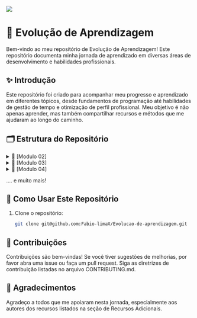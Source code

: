 ![](https://imgur.com/zdoxHJO.png)

# 🌱 Evolução de Aprendizagem

Bem-vindo ao meu repositório de Evolução de Aprendizagem! Este repositório documenta minha jornada de aprendizado em diversas áreas de desenvolvimento e habilidades profissionais.

## ✨ Introdução

Este repositório foi criado para acompanhar meu progresso e aprendizado em diferentes tópicos, desde fundamentos de programação até habilidades de gestão de tempo e otimização de perfil profissional. Meu objetivo é não apenas aprender, mas também compartilhar recursos e métodos que me ajudaram ao longo do caminho.

## 🗂️ Estrutura do Repositório

<details>
<summary>📘 [Modulo 02]</summary>
  
### Conteúdos a serem trabalhados nesse módulo: 📚
- Funções
- Tipos de Dados II
- Gestão de Tempo
- Tipos Utilitários
- Métodos de String
- Currículo e Carta de Apresentação
- Métodos de Arrays
- Métodos de Arrays II
- LinkedIn
- Métodos de Arrays III
  
### O que eu já sei sobre os assuntos que serão abordados nesse módulo?

- **Funções:** Tenho uma noção básica de como usar funções para modularizar e organizar o código.
- **Tipos de Dados II:** Conheço os tipos de dados básicos como strings, números e booleanos.
- **Gestão de Tempo:** Tenho alguma experiência em organizar meu tempo, mas quero melhorar minhas habilidades.
- **Tipos Utilitários:** Sei que existem tipos utilitários em JavaScript, mas não os usei muito.
- **Métodos de Strings:** Uso básico de métodos como length, toUpperCase, e toLowerCase.
- **Currículo e Carta de Apresentação:** Já tenho um currículo básico, mas preciso melhorá-lo e criar uma boa carta de apresentação.
- **Métodos de Arrays:** Conheço métodos comuns como push, pop, shift, e unshift.
- **Métodos de Arrays II:** Uso básico de métodos como map, filter, e reduce.
- **LinkedIn:** Tenho um perfil básico no LinkedIn, mas preciso melhorar e otimizar.
- **Métodos de Arrays III:** Conheço alguns métodos avançados, mas quero aprofundar meu conhecimento.

### O que eu quero aprender 📖 

- **Funções:** Quero entender como criar funções mais complexas e explorar funções de ordem superior (higher-order functions). Aprender a usar essas funções pode me ajudar a tornar meu código mais modular e eficiente.
- **Tipos de Dados II:** Estou interessado em aprofundar meu conhecimento sobre tipos de dados avançados em JavaScript, como objetos e arrays multidimensionais. Também quero entender melhor como a coerção de tipos e o sistema de tipagem dinâmica funcionam.
- **Gestão de Tempo:** Quero aprender técnicas avançadas de gestão de tempo, como o método Pomodoro e outras técnicas de priorização de tarefas. Além disso, estou interessado em descobrir ferramentas de produtividade que possam me ajudar a otimizar meu tempo e ser mais eficiente.
- **Tipos Utilitários:** Gostaria de entender melhor os tipos utilitários em JavaScript, como Partial, Readonly, Record, Pick, Omit, e Exclude. Quero aprender como usar esses tipos para manipular e transformar dados de maneira mais eficaz.
- **Métodos de Strings:** Quero explorar métodos de manipulação de strings mais avançados e aprender a usar expressões regulares (regex) para realizar manipulações de texto mais complexas.
- **Currículo e Carta de Apresentação:** Gostaria de saber como criar um currículo e uma carta de apresentação que se destaquem. Quero aprender técnicas para adaptar esses documentos para diferentes vagas e setores, tornando-os mais atraentes para os recrutadores.
- **Métodos de Arrays:** Quero consolidar meu entendimento sobre os métodos básicos de arrays e aprender a aplicar esses métodos em projetos reais.
- **Métodos de Arrays II:** Quero entender melhor como usar métodos como map, filter e reduce em situações mais complexas. Também quero aprender a combinar esses métodos para resolver problemas de manipulação de dados de maneira eficiente.
- **LinkedIn:** Estou interessado em otimizar meu perfil no LinkedIn. Quero aprender a criar e compartilhar conteúdo relevante e usar a plataforma para fazer networking e encontrar oportunidades de carreira de maneira estratégica.
- **Métodos de Arrays III:** Quero explorar métodos avançados de arrays, como flatMap e reduceRight, e aprender a aplicá-los para resolver problemas complexos de manipulação de dados de forma eficiente.

### Minha evolução: o que aprendi sobre os assuntos que foram abordados nesse módulo 🚀

- **Funções:** Aprendi a usar funções de maneira mais eficaz para modularizar o código, tornando-o mais organizado e reutilizável.
- **Tipos de Dados II:** Aprofundei meu conhecimento sobre tipos de dados primitivos e compostos em JavaScript, entendendo melhor suas características e usos.
- **Gestão de Tempo:** Melhorei minhas habilidades de organização e gestão de tempo, o que me ajudou a ser mais produtivo.
- **Tipos Utilitários:** Dominei o uso de tipos utilitários para facilitar a manipulação de dados de forma eficiente.
- **Métodos de Strings:** Explorei uma ampla gama de métodos de manipulação de strings, permitindo trabalhar com textos de maneira mais eficiente.
- **Currículo e Carta de Apresentação:** Melhorei significativamente meu currículo e criei uma carta de apresentação eficaz que destaca minhas habilidades e experiências.
- **Métodos de Arrays:** Dominei os métodos básicos de arrays, permitindo gerenciar coleções de dados de forma eficiente.
- **Métodos de Arrays II:** Aprofundei meu conhecimento sobre métodos de arrays, aprendendo a realizar operações complexas com dados.
- **LinkedIn:** Construí um perfil profissional atraente e eficaz no LinkedIn, aumentando minhas conexões na comunidade de tecnologia.
- **Métodos de Arrays III:** Explorei métodos avançados de arrays que tornaram a manipulação de dados mais eficiente e rápida.
  
</details>

<details>
<summary>📗 [Modulo 03]</summary>

### Conteúdos a serem trabalhados nesse módulo:

- Teste Automatizados
- Primeiro servidor
- Github 
- Rotas, intermediários e Controladores
- API REST
- Comunicação
- Orientação a Objetos
- Pesquisa e leitura de documentações
- Asincronismo e Leitura e Escrita em arquivos
- Autoconhecimento e Inteligencia Emocional
- Tratamento de erros com Herança e Polimorfismo
- Tendências em Tecnologia

### O que eu já sei sobre os assuntos que serão abordados nesse módulo?

- **Testes Automatizados:** Conheço a importância dos testes automatizados e tenho noções básicas sobre frameworks como Jest e Mocha.
- **Primeiro Servidor:** Já configurei servidores simples usando Node.js e Express.
- **GitHub:** Tenho conhecimento básico sobre controle de versão com Git e como usar repositórios no GitHub.
- **Rotas, Intermediários e Controladores:** Sei criar rotas básicas em Express, usar middleware para manipulação de requisições e definir controladores simples.
- **API REST:** Entendo os princípios básicos das APIs RESTful, incluindo métodos HTTP (GET, POST, PUT, DELETE).
- **Comunicação:** Tenho noção básica sobre a importância da comunicação eficaz em equipes.
- **Orientação a Objetos:** Compreendo os conceitos fundamentais de orientação a objetos, como classes, objetos, herança e encapsulamento.
- **Pesquisa e Leitura de Documentações:** Sei como buscar informações e ler documentações técnicas para resolver problemas.
- **Asincronismo e Leitura e Escrita em Arquivos:** Tenho noções básicas sobre operações assíncronas em JavaScript e leitura/escrita de arquivos usando Node.js.
- **Autoconhecimento e Inteligência Emocional:** Tenho uma compreensão básica da importância do autoconhecimento e da inteligência emocional no ambiente de trabalho.
- **Tratamento de Erros com Herança e Polimorfismo:** Sei como tratar erros básicos em JavaScript e tenho uma compreensão básica de herança e polimorfismo.
- **Tendências em Tecnologia:** Estou ciente das tendências atuais em tecnologia, mas não tenho um conhecimento profundo sobre elas.

### o que eu quero aprender 

- **Testes Automatizados:** Quero aprender a escrever testes eficazes usando frameworks como Jest e Mocha, entender TDD (Test-Driven Development) e integrar testes em pipelines CI/CD.
- **Primeiro Servidor:** Desejo aprofundar meus conhecimentos sobre configuração e otimização de servidores, incluindo segurança e escalabilidade.
- **GitHub:** Quero dominar o uso avançado de Git e GitHub, incluindo branching, pull requests, code reviews e integração contínua.
- **Rotas, Intermediários e Controladores:** Quero entender como criar rotas complexas, usar middleware para autenticação e autorização, e estruturar controladores de forma modular e escalável.
- **API REST:** Desejo aprender a projetar e implementar APIs RESTful robustas, incluindo versionamento, documentação e melhores práticas de segurança.
- **Comunicação:** Quero melhorar minhas habilidades de comunicação, aprender técnicas de comunicação assertiva e eficaz em equipes de desenvolvimento.
- **Orientação a Objetos:** Desejo aprofundar meu conhecimento sobre padrões de design orientado a objetos, SOLID principles e design patterns.
- Pesquisa e Leitura de Documentações: Quero melhorar minhas habilidades de pesquisa e leitura de documentações técnicas, aprendendo a extrair informações de forma mais eficiente.
- **Asincronismo e Leitura e Escrita em Arquivos:** Desejo dominar as operações assíncronas em JavaScript, incluindo Promises, async/await, e aprender técnicas avançadas de manipulação de arquivos.
- **Autoconhecimento e Inteligência Emocional:** Quero desenvolver melhor autoconhecimento e inteligência emocional, aprender técnicas para gerenciar emoções e melhorar o relacionamento interpessoal.
- **Tratamento de Erros com Herança e Polimorfismo:** Desejo aprender técnicas avançadas de tratamento de erros, entender herança e polimorfismo em profundidade e como aplicar esses conceitos em projetos reais.
- **Tendências em Tecnologia:** Quero me manter atualizado sobre as últimas tendências em tecnologia, entender como elas impactam o mercado e aprender a adaptar minhas habilidades para se alinhar a essas tendências.

### Minha evolução: o que aprendi sobre os assuntos que foram abordados nesse módulo

- **Testes Automatizados:** Aprendi a escrever testes unitários e de integração eficazes usando Jest e Mocha, e a implementar TDD em meus projetos.
- **Primeiro Servidor:** Aprofundei meus conhecimentos sobre configuração, segurança e otimização de servidores, incluindo práticas de escalabilidade.
- **GitHub:** Dominei o uso avançado de Git e GitHub, incluindo workflows de branching, pull requests, code reviews e integração contínua com CI/CD.
- **Rotas, Intermediários e Controladores:** Aprendi a criar rotas complexas, usar middleware para autenticação e autorização, e estruturar controladores de forma modular.
- **API REST:** Aprendi a projetar e implementar APIs RESTful robustas, incluindo versionamento, documentação e práticas de segurança.
- **Comunicação:** Melhorei minhas habilidades de comunicação, aplicando técnicas de comunicação assertiva e eficaz em equipes de desenvolvimento.
- **Orientação a Objetos:** Aprofundei meu conhecimento sobre padrões de design orientado a objetos, SOLID principles e design patterns.
- **Pesquisa e Leitura de Documentações:** Melhorei minhas habilidades de pesquisa e leitura de documentações técnicas, conseguindo extrair informações de forma mais eficiente.
- **Asincronismo e Leitura e Escrita em Arquivos:** Dominei as operações assíncronas em JavaScript, incluindo Promises e async/await, e aprendi técnicas avançadas de manipulação de arquivos.
- **Autoconhecimento e Inteligência Emocional:** Desenvolvi melhor autoconhecimento e inteligência emocional, aplicando técnicas para gerenciar emoções e melhorar o relacionamento interpessoal.
- **Tratamento de Erros com Herança e Polimorfismo:** Aprendi técnicas avançadas de tratamento de erros, entendi herança e polimorfismo em profundidade, aplicando esses conceitos em projetos reais.
- **Tendências em Tecnologia:** Me mantive atualizado sobre as últimas tendências em tecnologia, entendi como elas impactam o mercado e adaptei minhas habilidades para se alinhar a essas tendências.

</details>
  
<details>
<summary> 📙 [Modulo 04]</summary>
  
### Conteúdos a serem trabalhados nesse módulo:

- Metodologias ágeis
- Consultas SQL
- Modelagem de Dados
- Diversidade e inclusão em tecnologia
- CRUD SQL
- Agrupamento e Relacionamento entre Tabelas
- Marca Pessoal e Plano de Carreira


### O que eu já sei sobre os assuntos que serão abordados nesse módulo?

- Metodologias Ágeis: Tenho conhecimento básico sobre Scrum, incluindo as roles, eventos e artefatos. Também conheço os conceitos de Kanban e o uso de quadros Kanban.
- Consultas SQL: Sei realizar consultas básicas com SELECT, WHERE, ORDER BY, e usar funções agregadas como `COUNT`, `SUM`, `AVG`, `MAX`, e `MIN`.
- Modelagem de Dados: Tenho noção dos conceitos básicos de entidades, atributos e relacionamentos, e sei criar diagramas de entidade-relacionamento simples.
- Diversidade e Inclusão em Tecnologia: Compreendo a importância da diversidade e inclusão, e tenho noções básicas sobre vieses inconscientes.
- CRUD SQL: Conheço as operações básicas de criação (`INSERT`), leitura (`SELECT`), atualização (`UPDATE`) e exclusão (`DELETE`) de dados.
- Agrupamento e Relacionamento entre Tabelas: Sei usar joins (``INNER JOIN, `LEFT JOIN`, `RIGHT JOIN`) e o comando `GROUP BY` para agrupar dados.
- Marca Pessoal e Plano de Carreira: Tenho um currículo básico e um perfil no LinkedIn, mas preciso aprimorá-los.

### o que eu quero aprender 

- Metodologias Ágeis: Quero entender a implementação prática de Scrum e Kanban em projetos reais, aprender sobre ferramentas de suporte (como Jira e Trello) e explorar outras metodologias ágeis, como Extreme Programming (XP).
- Consultas SQL: Desejo aprender sobre subqueries, joins complexos, CTEs (Common Table Expressions), técnicas de indexação e otimização de consultas, além de criação e uso de stored procedures.
- Modelagem de Dados: Quero aprofundar meus conhecimentos sobre normalização de dados, modelagem avançada (tabelas de fatos e dimensões), e aprender a usar ferramentas de modelagem como MySQL Workbench.
- Diversidade e Inclusão em Tecnologia: Estou interessado em práticas eficazes de inclusão, entender os benefícios da diversidade para inovação e performance, e estudar casos de sucesso em empresas que implementaram essas práticas.
- CRUD SQL: Quero aprender sobre transações para garantir a integridade dos dados e como lidar com acessos simultâneos aos dados (controle de concorrência).
- Agrupamento e Relacionamento entre Tabelas: Desejo explorar joins avançados (`FULL OUTER JOIN`, `CROSS JOIN`) e aprender a aplicar agrupamento e relacionamentos em consultas mais complexas.
- Marca Pessoal e Plano de Carreira: Quero desenvolver minha marca pessoal, aprender a criar um currículo e carta de apresentação atraentes, otimizar meu perfil no LinkedIn e elaborar um plano de carreira detalhado.

### Minha evolução: o que aprendi sobre os assuntos que foram abordados nesse módulo

- Metodologias Ágeis: Aprendi a aplicar Scrum e Kanban em projetos reais, utilizando ferramentas como Jira e Trello. Explorei metodologias como XP, aprimorando a gestão ágil.
- Consultas SQL: Dominei consultas avançadas, incluindo subqueries e joins complexos. Aprendi técnicas de otimização de consultas e a criar stored procedures.
- Modelagem de Dados: Aprofundei meu conhecimento sobre normalização e modelagem avançada, utilizando ferramentas como MySQL Workbench para criar diagramas detalhados.
- Diversidade e Inclusão em Tecnologia: Adquiri práticas eficazes de inclusão, compreendi os benefícios da diversidade e estudei casos de sucesso em empresas.
- CRUD SQL: Aprendi a implementar transações para garantir a integridade dos dados e a lidar com acessos simultâneos.
- Agrupamento e Relacionamento entre Tabelas: Explorei joins avançados e técnicas de agrupamento em consultas complexas, melhorando a manipulação de dados relacionais.
- Marca Pessoal e Plano de Carreira: Desenvolvi uma marca pessoal forte, criei um currículo e uma carta de apresentação eficazes, otimizei meu perfil no LinkedIn e elaborei um plano de carreira detalhado.

</details>

.... e muito mais!

## 🚀 Como Usar Este Repositório

1. Clone o repositório:
   ```sh
   git clone git@github.com:Fabio-limaX/Evolucao-de-aprendizagem.git

## 🤝 Contribuições

Contribuições são bem-vindas! Se você tiver sugestões de melhorias, por favor abra uma issue ou faça um pull request. Siga as diretrizes de contribuição listadas no arquivo CONTRIBUTING.md.


## 🙏 Agradecimentos
Agradeço a todos que me apoiaram nesta jornada, especialmente aos autores dos recursos listados na seção de Recursos Adicionais.

